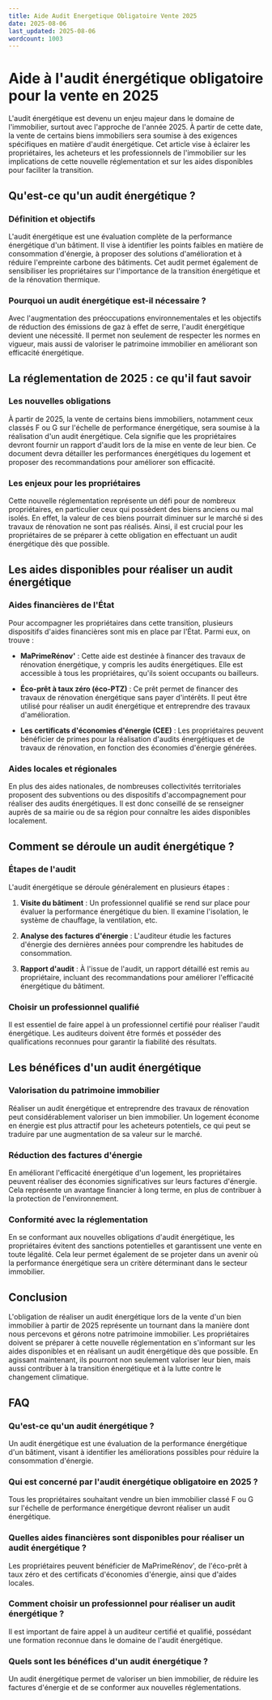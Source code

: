 ```yaml
---
title: Aide Audit Energetique Obligatoire Vente 2025
date: 2025-08-06
last_updated: 2025-08-06
wordcount: 1003
---
```


# Aide à l'audit énergétique obligatoire pour la vente en 2025

L'audit énergétique est devenu un enjeu majeur dans le domaine de l'immobilier, surtout avec l'approche de l'année 2025. À partir de cette date, la vente de certains biens immobiliers sera soumise à des exigences spécifiques en matière d'audit énergétique. Cet article vise à éclairer les propriétaires, les acheteurs et les professionnels de l'immobilier sur les implications de cette nouvelle réglementation et sur les aides disponibles pour faciliter la transition.

## Qu'est-ce qu'un audit énergétique ?

### Définition et objectifs

L'audit énergétique est une évaluation complète de la performance énergétique d'un bâtiment. Il vise à identifier les points faibles en matière de consommation d'énergie, à proposer des solutions d'amélioration et à réduire l'empreinte carbone des bâtiments. Cet audit permet également de sensibiliser les propriétaires sur l'importance de la transition énergétique et de la rénovation thermique.

### Pourquoi un audit énergétique est-il nécessaire ?

Avec l'augmentation des préoccupations environnementales et les objectifs de réduction des émissions de gaz à effet de serre, l'audit énergétique devient une nécessité. Il permet non seulement de respecter les normes en vigueur, mais aussi de valoriser le patrimoine immobilier en améliorant son efficacité énergétique.

## La réglementation de 2025 : ce qu'il faut savoir

### Les nouvelles obligations

À partir de 2025, la vente de certains biens immobiliers, notamment ceux classés F ou G sur l'échelle de performance énergétique, sera soumise à la réalisation d'un audit énergétique. Cela signifie que les propriétaires devront fournir un rapport d'audit lors de la mise en vente de leur bien. Ce document devra détailler les performances énergétiques du logement et proposer des recommandations pour améliorer son efficacité.

### Les enjeux pour les propriétaires

Cette nouvelle réglementation représente un défi pour de nombreux propriétaires, en particulier ceux qui possèdent des biens anciens ou mal isolés. En effet, la valeur de ces biens pourrait diminuer sur le marché si des travaux de rénovation ne sont pas réalisés. Ainsi, il est crucial pour les propriétaires de se préparer à cette obligation en effectuant un audit énergétique dès que possible.

## Les aides disponibles pour réaliser un audit énergétique

### Aides financières de l'État

Pour accompagner les propriétaires dans cette transition, plusieurs dispositifs d'aides financières sont mis en place par l'État. Parmi eux, on trouve :

- **MaPrimeRénov'** : Cette aide est destinée à financer des travaux de rénovation énergétique, y compris les audits énergétiques. Elle est accessible à tous les propriétaires, qu'ils soient occupants ou bailleurs.

- **Éco-prêt à taux zéro (éco-PTZ)** : Ce prêt permet de financer des travaux de rénovation énergétique sans payer d'intérêts. Il peut être utilisé pour réaliser un audit énergétique et entreprendre des travaux d'amélioration.

- **Les certificats d'économies d'énergie (CEE)** : Les propriétaires peuvent bénéficier de primes pour la réalisation d'audits énergétiques et de travaux de rénovation, en fonction des économies d'énergie générées.

### Aides locales et régionales

En plus des aides nationales, de nombreuses collectivités territoriales proposent des subventions ou des dispositifs d'accompagnement pour réaliser des audits énergétiques. Il est donc conseillé de se renseigner auprès de sa mairie ou de sa région pour connaître les aides disponibles localement.

## Comment se déroule un audit énergétique ?

### Étapes de l'audit

L'audit énergétique se déroule généralement en plusieurs étapes :

1. **Visite du bâtiment** : Un professionnel qualifié se rend sur place pour évaluer la performance énergétique du bien. Il examine l'isolation, le système de chauffage, la ventilation, etc.

2. **Analyse des factures d'énergie** : L'auditeur étudie les factures d'énergie des dernières années pour comprendre les habitudes de consommation.

3. **Rapport d'audit** : À l'issue de l'audit, un rapport détaillé est remis au propriétaire, incluant des recommandations pour améliorer l'efficacité énergétique du bâtiment.

### Choisir un professionnel qualifié

Il est essentiel de faire appel à un professionnel certifié pour réaliser l'audit énergétique. Les auditeurs doivent être formés et posséder des qualifications reconnues pour garantir la fiabilité des résultats.

## Les bénéfices d'un audit énergétique

### Valorisation du patrimoine immobilier

Réaliser un audit énergétique et entreprendre des travaux de rénovation peut considérablement valoriser un bien immobilier. Un logement économe en énergie est plus attractif pour les acheteurs potentiels, ce qui peut se traduire par une augmentation de sa valeur sur le marché.

### Réduction des factures d'énergie

En améliorant l'efficacité énergétique d'un logement, les propriétaires peuvent réaliser des économies significatives sur leurs factures d'énergie. Cela représente un avantage financier à long terme, en plus de contribuer à la protection de l'environnement.

### Conformité avec la réglementation

En se conformant aux nouvelles obligations d'audit énergétique, les propriétaires évitent des sanctions potentielles et garantissent une vente en toute légalité. Cela leur permet également de se projeter dans un avenir où la performance énergétique sera un critère déterminant dans le secteur immobilier.

## Conclusion

L'obligation de réaliser un audit énergétique lors de la vente d'un bien immobilier à partir de 2025 représente un tournant dans la manière dont nous percevons et gérons notre patrimoine immobilier. Les propriétaires doivent se préparer à cette nouvelle réglementation en s'informant sur les aides disponibles et en réalisant un audit énergétique dès que possible. En agissant maintenant, ils pourront non seulement valoriser leur bien, mais aussi contribuer à la transition énergétique et à la lutte contre le changement climatique.

## FAQ

### Qu'est-ce qu'un audit énergétique ?

Un audit énergétique est une évaluation de la performance énergétique d'un bâtiment, visant à identifier les améliorations possibles pour réduire la consommation d'énergie.

### Qui est concerné par l'audit énergétique obligatoire en 2025 ?

Tous les propriétaires souhaitant vendre un bien immobilier classé F ou G sur l'échelle de performance énergétique devront réaliser un audit énergétique.

### Quelles aides financières sont disponibles pour réaliser un audit énergétique ?

Les propriétaires peuvent bénéficier de MaPrimeRénov', de l'éco-prêt à taux zéro et des certificats d'économies d'énergie, ainsi que d'aides locales.

### Comment choisir un professionnel pour réaliser un audit énergétique ?

Il est important de faire appel à un auditeur certifié et qualifié, possédant une formation reconnue dans le domaine de l'audit énergétique.

### Quels sont les bénéfices d'un audit énergétique ?

Un audit énergétique permet de valoriser un bien immobilier, de réduire les factures d'énergie et de se conformer aux nouvelles réglementations.